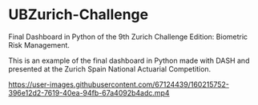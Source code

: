 # UBZurich-Challenge
Final Dashboard in Python of the 9th Zurich Challenge Edition: Biometric Risk Management.

This is an example of the final dashboard in Python made with DASH and presented at the Zurich Spain National Actuarial Competition.

https://user-images.githubusercontent.com/67124439/160215752-396e12d2-7619-40ea-94fb-67a4092b4adc.mp4



